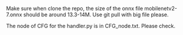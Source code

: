 Make sure when clone the repo, the size of the onnx file mobilenetv2-7.onnx should be around 13.3-14M. Use git pull with big file please.

The node of CFG for the handler.py is in CFG_node.txt. Please check.
